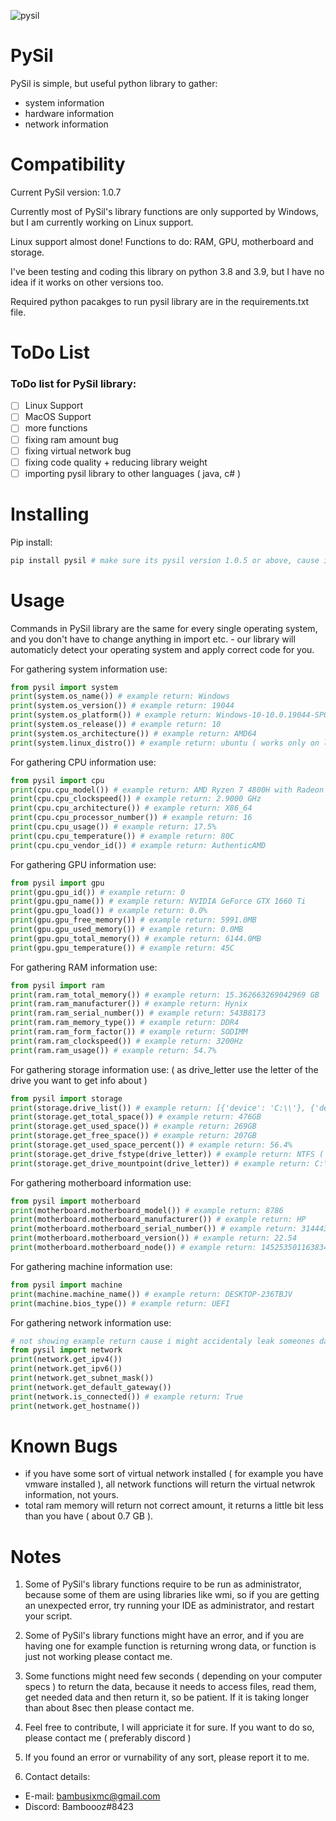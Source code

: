 ![pysil](https://github.com/Bamboooz/pysil/blob/master/icon.png?raw=true)

# PySil
PySil is simple, but useful python library to gather:
  - system information
  - hardware information
  - network information

# Compatibility 
Current PySil version: 1.0.7

Currently most of PySil's library functions are only supported
by Windows, but I am currently working on Linux support.

Linux support almost done! Functions to do: RAM, GPU, motherboard and storage.

I've been testing and coding this library on python 3.8 and 3.9,
but I have no idea if it works on other versions too.

Required python pacakges to run pysil library are in the requirements.txt file.

# ToDo List
### ToDo list for PySil library:

- [ ] Linux Support
- [ ] MacOS Support
- [ ] more functions
- [ ] fixing ram amount bug
- [ ] fixing virtual network bug
- [ ] fixing code quality + reducing library weight
- [ ] importing pysil library to other languages ( java, c# )

# Installing
Pip install:
```python
pip install pysil # make sure its pysil version 1.0.5 or above, cause it wont work then
```

# Usage
Commands in PySil library are the same for every single
operating system, and you don't have to change anything
in import etc. - our library will automaticly detect
your operating system and apply correct code for you.

For gathering system information use:
```python
from pysil import system
print(system.os_name()) # example return: Windows
print(system.os_version()) # example return: 19044 
print(system.os_platform()) # example return: Windows-10-10.0.19044-SP0
print(system.os_release()) # example return: 10
print(system.os_architecture()) # example return: AMD64
print(system.linux_distro()) # example return: ubuntu ( works only on linux )
```

For gathering CPU information use:
```python
from pysil import cpu
print(cpu.cpu_model()) # example return: AMD Ryzen 7 4800H with Radeon Graphics
print(cpu.cpu_clockspeed()) # example return: 2.9000 GHz
print(cpu.cpu_architecture()) # example return: X86_64
print(cpu.cpu_processor_number()) # example return: 16
print(cpu.cpu_usage()) # example return: 17.5%
print(cpu.cpu_temperature()) # example return: 80C
print(cpu.cpu_vendor_id()) # example return: AuthenticAMD
```

For gathering GPU information use:
```python
from pysil import gpu
print(gpu.gpu_id()) # example return: 0
print(gpu.gpu_name()) # example return: NVIDIA GeForce GTX 1660 Ti
print(gpu.gpu_load()) # example return: 0.0%
print(gpu.gpu_free_memory()) # example return: 5991.0MB
print(gpu.gpu_used_memory()) # example return: 0.0MB
print(gpu.gpu_total_memory()) # example return: 6144.0MB
print(gpu.gpu_temperature()) # example return: 45C
```

For gathering RAM information use:
```python
from pysil import ram
print(ram.ram_total_memory()) # example return: 15.362663269042969 GB
print(ram.ram_manufacturer()) # example return: Hynix
print(ram.ram_serial_number()) # example return: 543B8173
print(ram.ram_memory_type()) # example return: DDR4
print(ram.ram_form_factor()) # example return: SODIMM
print(ram.ram_clockspeed()) # example return: 3200Hz
print(ram.ram_usage()) # example return: 54.7%
```

For gathering storage information use: ( as drive_letter use the letter of the drive you want to get info about )
```python
from pysil import storage
print(storage.drive_list()) # example return: [{'device': 'C:\\'}, {'device': 'D:\\'}] ( only for windows - linux doesnt have drive letters )
print(storage.get_total_space()) # example return: 476GB
print(storage.get_used_space()) # example return: 269GB
print(storage.get_free_space()) # example return: 207GB
print(storage.get_used_space_percent()) # example return: 56.4%
print(storage.get_drive_fstype(drive_letter)) # example return: NTFS ( only for windows - linux doesnt have drive letters )
print(storage.get_drive_mountpoint(drive_letter)) # example return: C:\ ( only for windows - linux doesnt have drive letters )
```

For gathering motherboard information use:
```python
from pysil import motherboard
print(motherboard.motherboard_model()) # example return: 8786
print(motherboard.motherboard_manufacturer()) # example return: HP
print(motherboard.motherboard_serial_number()) # example return: 31444335-3530-4331-5736-6C02E073D649
print(motherboard.motherboard_version()) # example return: 22.54
print(motherboard.motherboard_node()) # example return: 145253501163834
```

For gathering machine information use:
```python
from pysil import machine
print(machine.machine_name()) # example return: DESKTOP-236TBJV
print(machine.bios_type()) # example return: UEFI
```

For gathering network information use:
```python
# not showing example return cause i might accidentaly leak someones data.
from pysil import network
print(network.get_ipv4())
print(network.get_ipv6())
print(network.get_subnet_mask())
print(network.get_default_gateway())
print(network.is_connected()) # example return: True
print(network.get_hostname())
```

# Known Bugs
- if you have some sort of virtual network installed ( for example you have vmware installed ),
all network functions will return the virtual netwrok information, not yours.
- total ram memory will return not correct amount, it returns a little bit less than you have ( about 0.7 GB ).

# Notes
1) Some of PySil's library functions require to be run as administrator,
because some of them are using libraries like wmi, so if you are
getting an unexpected error, try running your IDE as administrator,
and restart your script.

2) Some of PySil's library functions might have an error, and if you are having one
for example function is returning wrong data, or function is just not working
please contact me.
 
3) Some functions might need few seconds ( depending on your computer specs ) to return the data, because it needs to access
files, read them, get needed data and then return it, so be patient. If it is taking longer than about 8sec then please contact me.

4) Feel free to contribute, I will appriciate it for sure. If you want to do so, please contact me ( preferably discord )

5) If you found an error or vurnability of any sort, please report it to me.

6) Contact details:
  - E-mail: bambusixmc@gmail.com
  - Discord: Bamboooz#8423
